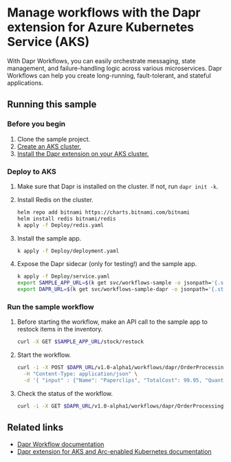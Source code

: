 # Manage workflows with the Dapr extension for Azure Kubernetes Service (AKS)
With Dapr Workflows, you can easily orchestrate messaging, state management, and failure-handling logic across various microservices. Dapr Workflows can help you create long-running, fault-tolerant, and stateful applications.

## Running this sample

### Before you begin

1. Clone the sample project.
1. [Create an AKS cluster.](https://learn.microsoft.com/azure/aks/learn/quick-kubernetes-deploy-cli)
1. [Install the Dapr extension on your AKS cluster.](https://learn.microsoft.com/azure/aks/dapr#prerequisites)

### Deploy to AKS

1. Make sure that Dapr is installed on the cluster. If not, run `dapr init -k`.

1. Install Redis on the cluster.

   ```bash
   helm repo add bitnami https://charts.bitnami.com/bitnami
   helm install redis bitnami/redis
   k apply -f Deploy/redis.yaml
   ```

1. Install the sample app.

   ```bash
   k apply -f Deploy/deployment.yaml
   ```

1. Expose the Dapr sidecar (only for testing!) and the sample app.

   ```bash
   k apply -f Deploy/service.yaml
   export SAMPLE_APP_URL=$(k get svc/workflows-sample -o jsonpath='{.status.loadBalancer.ingress[0].ip}')
   export DAPR_URL=$(k get svc/workflows-sample-dapr -o jsonpath='{.status.loadBalancer.ingress[0].ip}')
   ```

### Run the sample workflow

1. Before starting the workflow, make an API call to the sample app to restock items in the inventory.

   ```bash
   curl -X GET $SAMPLE_APP_URL/stock/restock
   ```

1. Start the workflow.

   ```bash
   curl -i -X POST $DAPR_URL/v1.0-alpha1/workflows/dapr/OrderProcessingWorkflow/1234/start \
     -H "Content-Type: application/json" \
     -d '{ "input" : {"Name": "Paperclips", "TotalCost": 99.95, "Quantity": 1}}'
   ```

1. Check the status of the workflow.

   ```bash
   curl -i -X GET $DAPR_URL/v1.0-alpha1/workflows/dapr/OrderProcessingWorkflow/1234
   ```

## Related links
- [Dapr Workflow documentation](https://docs.dapr.io/developing-applications/building-blocks/workflow/)
- [Dapr extension for AKS and Arc-enabled Kubernetes documentation](https://learn.microsoft.com/en-us/azure/aks/dapr-overview)